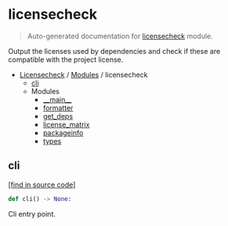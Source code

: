# licensecheck

> Auto-generated documentation for [licensecheck](../../licensecheck/__init__.py) module.

Output the licenses used by dependencies and check if these are compatible with the project
license.

- [Licensecheck](../README.md#licensecheck-index) / [Modules](../README.md#licensecheck-modules) / licensecheck
    - [cli](#cli)
    - Modules
        - [\_\_main\_\_](module.md#__main__)
        - [formatter](formatter.md#formatter)
        - [get_deps](get_deps.md#get_deps)
        - [license_matrix](license_matrix.md#license_matrix)
        - [packageinfo](packageinfo.md#packageinfo)
        - [types](types.md#types)

## cli

[[find in source code]](../../licensecheck/__init__.py#L18)

```python
def cli() -> None:
```

Cli entry point.
